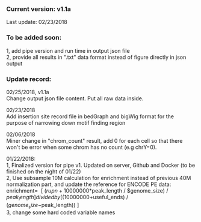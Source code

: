 ### Current version: v1.1a  
Last update: 02/23/2018  
  
  
  
### To be added soon:  
1, add pipe version and run time in output json file  
2, provide all results in ".txt" data format instead of figure directly in json output  
  
  
  
### Update record: 
02/25/2018, v1.1a  
Change output json file content. Put all raw data inside.  

02/23/2018  
Add insertion site record file in bedGraph and bigWig format for the purpose of narrowing down motif finding region  

02/06/2018  
Miner change in "chrom_count" result, add 0 for each cell so that there won't be error when some chrom has no count (e.g chrY=0).  

01/22/2018:  
1, Finalized version for pipe v1. Updated on server, Github and Docker (to be finished on the night of 01/22)  
2, Use subsample 10M calculation for enrichment instead of previous 40M normalization part, and update the reference for ENCODE PE data:  
enrichment=  
[ ($rupn+10000000*$peak_length / $genome_size) / $peak_length ] divided by	[ (10000000+$useful_ends) / ($genome_size-$peak_length)) ]  
3, change some hard coded variable names  
 
